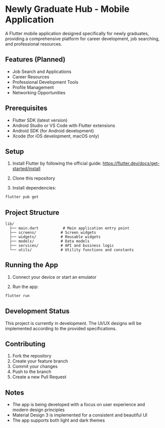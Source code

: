 # Newly Graduate Hub - Mobile Application

A Flutter mobile application designed specifically for newly graduates, providing a comprehensive platform for career development, job searching, and professional resources.

## Features (Planned)

- Job Search and Applications
- Career Resources
- Professional Development Tools
- Profile Management
- Networking Opportunities

## Prerequisites

- Flutter SDK (latest version)
- Android Studio or VS Code with Flutter extensions
- Android SDK (for Android development)
- Xcode (for iOS development, macOS only)

## Setup

1. Install Flutter by following the official guide: https://flutter.dev/docs/get-started/install

2. Clone this repository

3. Install dependencies:
```bash
flutter pub get
```

## Project Structure

```
lib/
  ├── main.dart           # Main application entry point
  ├── screens/           # Screen widgets
  ├── widgets/           # Reusable widgets
  ├── models/            # Data models
  ├── services/          # API and business logic
  └── utils/             # Utility functions and constants
```

## Running the App

1. Connect your device or start an emulator

2. Run the app:
```bash
flutter run
```

## Development Status

This project is currently in development. The UI/UX designs will be implemented according to the provided specifications.

## Contributing

1. Fork the repository
2. Create your feature branch
3. Commit your changes
4. Push to the branch
5. Create a new Pull Request

## Notes

- The app is being developed with a focus on user experience and modern design principles
- Material Design 3 is implemented for a consistent and beautiful UI
- The app supports both light and dark themes 